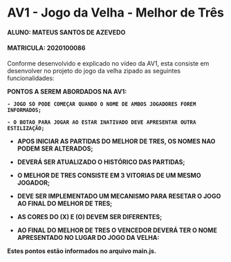 # AV1 - Jogo da Velha - Melhor de Três

#### ALUNO: MATEUS SANTOS DE AZEVEDO

#### MATRICULA: 2020100086

Conforme desenvolvido e explicado no vídeo da AV1, esta consiste em desenvolver no projeto do jogo da velha zipado as seguintes funcionalidades:

<b>PONTOS A SEREM ABORDADOS NA AV1:<b>

    - JOGO SÓ PODE COMEÇAR QUANDO O NOME DE AMBOS JOGADORES FOREM INFORMADOS;

    - O BOTAO PARA JOGAR AO ESTAR INATIVADO DEVE APRESENTAR OUTRA ESTILIZAÇÃO;

- APOS INICIAR AS PARTIDAS DO MELHOR DE TRES, OS NOMES NAO PODEM SER ALTERADOS;

- DEVERÁ SER ATUALIZADO O HISTÓRICO DAS PARTIDAS;

- O MELHOR DE TRES CONSISTE EM 3 VITORIAS DE UM MESMO JOGADOR;

- DEVE SER IMPLEMENTADO UM MECANISMO PARA RESETAR O JOGO AO FINAL DO MELHOR DE TRES;

- AS CORES DO (X) E (O) DEVEM SER DIFERENTES;

- AO FINAL DO MELHOR DE TRES O VENCEDOR DEVERÁ TER O NOME APRESENTADO NO LUGAR DO JOGO DA VELHA:

Estes pontos estão informados no arquivo main.js.
